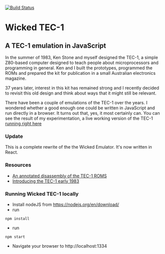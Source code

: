 [![Build Status](https://travis-ci.org/tec1group/wicked-tec1.svg?branch=master)](https://travis-ci.org/tec1group/wicked-tec1)


# Wicked TEC-1
## A TEC-1 emulation in JavaScript

In the summer of 1983, Ken Stone and myself designed the TEC-1, a simple Z80-based computer
designed to teach people about microprocessors and programming in general. Ken and I built the prototypes,
programmed the ROMs and prepared the kit for publication in a small Australian electronics magazine.

37 years later, interest in this kit has remained strong and I recently decided to
revisit this old design and think about ways that it might still be relevant.

There have been a couple of emulations of the TEC-1 over the years. I wondered whether
a good enough one could be written in JavaScript and run directly in a browser. It turns out
that, yes, it most certainly can. You can see the result of my experimentation, a live working version of the TEC-1 [running right here](https://tec1group.github.io/wicked-tec1/index.html)

### Update

This is a complete rewrite of the the Wicked Emulator. It's now written in React.

### Resources

- [An annotated disassembly of the TEC-1 ROMS](https://github.com/tec1group/software-repo/tree/master/monitors)
- [Introducing the TEC-1 early 1983](http://www.talkingelectronics.com/TE-1-15_pdfs/TE-Issue10.pdf)

### Running Wicked TEC-1 locally

- Install nodeJS from https://nodejs.org/en/download/
- run
```
npm install
```
- run
```
npm start
```
- Navigate your browser to http://localhost:1334


